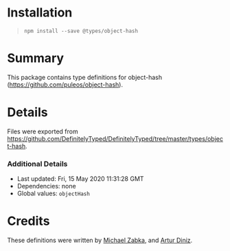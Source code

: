 # Installation
> `npm install --save @types/object-hash`

# Summary
This package contains type definitions for object-hash (https://github.com/puleos/object-hash).

# Details
Files were exported from https://github.com/DefinitelyTyped/DefinitelyTyped/tree/master/types/object-hash.

### Additional Details
 * Last updated: Fri, 15 May 2020 11:31:28 GMT
 * Dependencies: none
 * Global values: `objectHash`

# Credits
These definitions were written by [Michael Zabka](https://github.com/misak113), and [Artur Diniz](https://github.com/artdiniz).

